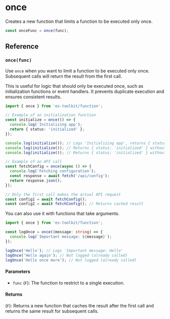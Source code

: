 # once

Creates a new function that limits a function to be executed only once.

```typescript
const onceFunc = once(func);
```

## Reference

### `once(func)`

Use `once` when you want to limit a function to be executed only once. Subsequent calls will return the result from the first call.

This is useful for logic that should only be executed once, such as initialization functions or event handlers. It prevents duplicate execution and ensures consistent results.

```typescript
import { once } from 'es-toolkit/function';

// Example of an initialization function
const initialize = once(() => {
  console.log('Initializing app');
  return { status: 'initialized' };
});

console.log(initialize()); // Logs 'Initializing app', returns { status: 'initialized' }
console.log(initialize()); // Returns { status: 'initialized' } without logging
console.log(initialize()); // Returns { status: 'initialized' } without logging

// Example of an API call
const fetchConfig = once(async () => {
  console.log('Fetching configuration');
  const response = await fetch('/api/config');
  return response.json();
});

// Only the first call makes the actual API request
const config1 = await fetchConfig();
const config2 = await fetchConfig(); // Returns cached result
```

You can also use it with functions that take arguments.

```typescript
import { once } from 'es-toolkit/function';

const logOnce = once((message: string) => {
  console.log(`Important message: ${message}`);
});

logOnce('Hello'); // Logs 'Important message: Hello'
logOnce('Hello again'); // Not logged (already called)
logOnce('Hello once more'); // Not logged (already called)
```

#### Parameters

- `func` (`F`): The function to restrict to a single execution.

#### Returns

(`F`): Returns a new function that caches the result after the first call and returns the same result for subsequent calls.
